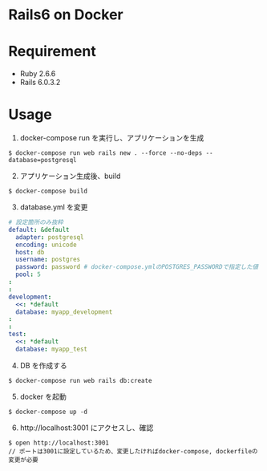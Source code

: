 # Rails6 on Docker

# Requirement

- Ruby 2.6.6
- Rails 6.0.3.2

# Usage

1. docker-compose run を実行し、アプリケーションを生成

```
$ docker-compose run web rails new . --force --no-deps --database=postgresql
```

2. アプリケーション生成後、build

```
$ docker-compose build
```

3. database.yml を変更

```yml
# 設定箇所のみ抜粋
default: &default
  adapter: postgresql
  encoding: unicode
  host: db
  username: postgres
  password: password # docker-compose.ymlのPOSTGRES_PASSWORDで指定した値
  pool: 5
:
:
development:
  <<: *default
  database: myapp_development
:
:
test:
  <<: *default
  database: myapp_test
```

4. DB を作成する

```
$ docker-compose run web rails db:create
```

5. docker を起動

```
$ docker-compose up -d
```

6. http://localhost:3001 にアクセスし、確認

```
$ open http://localhost:3001
// ポートは3001に設定しているため、変更したければdocker-compose, dockerfileの変更が必要
```
